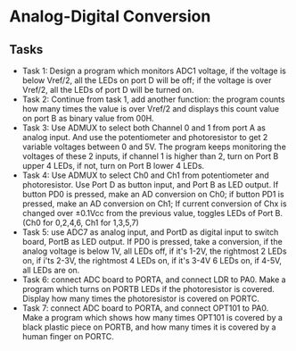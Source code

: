 # Analog-Digital Conversion


## Tasks
 - Task 1: Design a program which monitors ADC1 voltage, if the voltage is below Vref/2, all the LEDs on port D will be off; if the voltage is over Vref/2, all the LEDs of port D will be turned on.
 - Task 2: Continue from task 1, add another function: the program counts how many times the value is over Vref/2 and displays this count value on port B as binary value from 00H.
 - Task 3: Use ADMUX to select both Channel 0 and 1 from port A as analog input. And use the potentiometer and photoresistor to get 2 variable voltages between 0 and 5V. The program keeps monitoring the voltages of these 2 inputs, if channel 1 is higher than 2, turn on Port B upper 4 LEDs, if not, turn on Port B lower 4 LEDs.
 - Task 4: Use ADMUX to select Ch0 and Ch1 from potentiometer and photoresistor. Use Port D as button input, and Port B as LED output. If button PD0 is pressed, make an AD conversion on Ch0; if button PD1 is pressed, make an AD conversion on Ch1; If current conversion of Chx is changed over ±0.1Vcc from the previous value, toggles LEDs of Port B. (Ch0 for 0,2,4,6, Ch1 for 1,3,5,7) 
 - Task 5: use ADC7 as analog input, and PortD as digital input to switch board, PortB as LED output. If PD0 is pressed, take a conversion, if the analog voltage is below 1V, all LEDs off, if it's 1-2V, the rightmost 2 LEDs on, if i'ts 2-3V, the rightmost 4 LEDs on, if it's 3-4V 6 LEDs on, if 4-5V, all LEDs are on.
 - Task 6: connect ADC board to PORTA, and connect LDR to PA0. Make a program which turns on PORTB LEDs if the photoresistor is covered. Display how many times the photoresistor is covered on PORTC.
 - Task 7: connect ADC board to PORTA, and connect OPT101 to PA0. Make a program which shows how many times OPT101 is covered by a black plastic piece on PORTB, and how many times it is covered by a human finger on PORTC.

